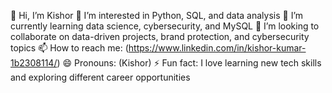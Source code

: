 👋 Hi, I’m Kishor
👀 I’m interested in Python, SQL, and data analysis
🌱 I’m currently learning data science, cybersecurity, and MySQL
💞️ I’m looking to collaborate on data-driven projects, brand protection, and cybersecurity topics
📫 How to reach me: (https://www.linkedin.com/in/kishor-kumar-1b2308114/)
😄 Pronouns: (Kishor)
⚡ Fun fact: I love learning new tech skills and exploring different career opportunities

<!---
kkishor714/kkishor714 is a ✨ special ✨ repository because its `README.md` (this file) appears on your GitHub profile.
You can click the Preview link to take a look at your changes.
--->
